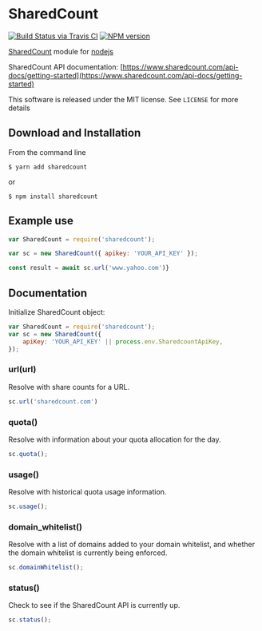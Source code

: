 # SharedCount

[![Build Status via Travis CI](https://travis-ci.org/madwings/sharedcount-lite.svg?branch=master)](https://travis-ci.org/madwings/sharedcount-lite)
[![NPM version](http://img.shields.io/npm/v/sharedcount-lite.svg)](https://www.npmjs.org/package/sharedcount-lite)

[SharedCount](https://sharedcount.com) module for [nodejs](https://nodejs.org)

SharedCount API documentation: [https://www.sharedcount.com/api-docs/getting-started](https://www.sharedcount.com/api-docs/getting-started)

This software is released under the MIT license. See `LICENSE` for more details

## Download and Installation

From the command line

	$ yarn add sharedcount

or

	$ npm install sharedcount


## Example use

```javascript
var SharedCount = require('sharedcount');

var sc = new SharedCount({ apikey: 'YOUR_API_KEY' });

const result = await sc.url('www.yahoo.com')}
```

## Documentation

Initialize SharedCount object:
```javascript
var SharedCount = require('sharedcount');
var sc = new SharedCount({
	apiKey: 'YOUR_API_KEY' || process.env.SharedcountApiKey,
});
```

### url(url)
Resolve with share counts for a URL.

```javascript
sc.url('sharedcount.com')
```

### quota()
Resolve with information about your quota allocation for the day.

 ```javascript
sc.quota();
```

### usage()
Resolve with historical quota usage information.

```javascript
sc.usage();
```

### domain_whitelist()
Resolve with a list of domains added to your domain whitelist, and whether the domain whitelist is currently being enforced.

```javascript
sc.domainWhitelist();
```

### status()
Check to see if the SharedCount API is currently up.

```javascript
sc.status();
```

